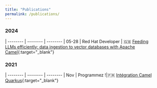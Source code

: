 ```yaml
---
title: "Publications"
permalink: /publications/
---
```


<style>
  table {
    width: 100%;
    border-collapse: collapse;
    border: none;
  }
  td:nth-child(1) {
    width: 10%;
  }
  td:nth-child(2) {
    width: 30%;
  }
  td:nth-child(3) {
    width: 60%;
  }
  td {
    padding: 5px;
    text-align: left;
  }
</style>

### 2024

| -------- | -------- | -------- |
05-28 | Red Hat Developer | 🇬🇧 [Feeding LLMs efficiently: data ingestion to vector databases with Apache Camel](https://developers.redhat.com/blog/2024/05/28/feeding-llms-efficiently-data-ingestion-vector-databases-apache-camel){:target="_blank"}

### 2021

| -------- | -------- | -------- |
Nov | Programmez !|🇫🇷 [Intégration Camel Quarkus](https://www.programmez.com/magazine/article/integration-camel-quarkus){:target="_blank"} 

